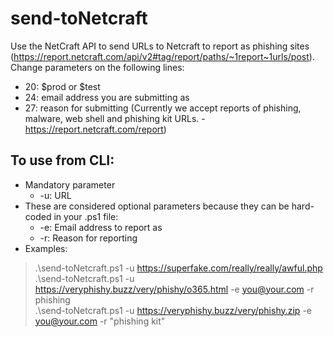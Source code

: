 # send-toNetcraft
Use the NetCraft API to send URLs to Netcraft to report as phishing sites (https://report.netcraft.com/api/v2#tag/report/paths/~1report~1urls/post).  
Change parameters on the following lines:  
- 20: $prod or $test
- 24: email address you are submitting as
- 27: reason for submitting (Currently we accept reports of phishing, malware, web shell and phishing kit URLs. - https://report.netcraft.com/report)  

## To use from CLI:  
- Mandatory parameter
  - -u: URL
- These are considered optional parameters because they can be hard-coded in your .ps1 file: 
  - -e: Email address to report as
  - -r: Reason for reporting  
- Examples:   
>  .\send-toNetcraft.ps1 -u https://superfake.com/really/really/awful.php  
>  .\send-toNetcraft.ps1 -u https://veryphishy.buzz/very/phishy/o365.html -e you@your.com -r phishing  
>  .\send-toNetcraft.ps1 -u https://veryphishy.buzz/very/phishy.zip -e you@your.com -r "phishing kit"
